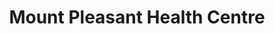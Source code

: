 ---
title: "Mount Pleasant Health Centre"
url: /exeter/mount-pleasant-health-centre/
shop: Allgemein
---